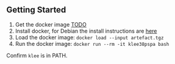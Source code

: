 ## Getting Started

1. Get the docker image [TODO]()
2. Install docker, for Debian the install instructions are [here](https://docs.docker.com/engine/install/debian/)
3. Load the docker image: `docker load --input artefact.tgz`
4. Run the docker image: `docker run --rm -it klee38pspa bash`

Confirm `klee` is in PATH.
